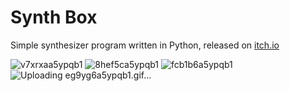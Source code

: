 # Synth Box

Simple synthesizer program written in Python, released on [itch.io](https://chroma-crash.itch.io/synth-box)

![v7xrxaa5ypqb1](https://github.com/dylan-berndt/Synth-Box/assets/33700799/abee9d3b-0a92-445b-a411-455efb1a8c7e)
![8hef5ca5ypqb1](https://github.com/dylan-berndt/Synth-Box/assets/33700799/fa5dacfe-5b65-47ae-afc4-fbcf9c02a6cb)
![fcb1b6a5ypqb1](https://github.com/dylan-berndt/Synth-Box/assets/33700799/2f28fb59-5c94-4da3-9d85-1321d23c51c6)
![Uploading eg9yg6a5ypqb1.gif…]()

